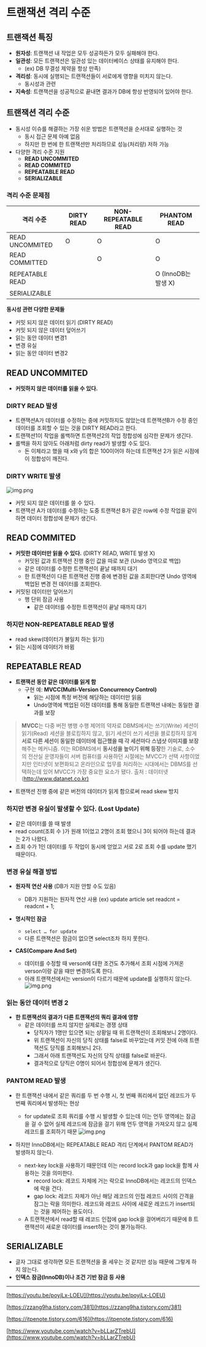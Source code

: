 # 트랜잭션 격리 수준
## 트랜잭션 특징

- **원자성**: 트랜잭션 내 작업은 모두 성공하든가 모두 실패해야 한다.
- **일관성**: 모든 트랜잭션은 일관성 있는 데이터베이스 상태를 유지해야 한다.
    - (ex) DB 무결성 제약을 항상 만족)
- **격리성**: 동시에 실행되는 트랜잭션들이 서로에게 영향을 미치지 않는다.
    - 동시성과 관련
- **지속성**: 트랜잭션을 성공적으로 끝내면 결과가 DB에 항상 반영되어 있어야 한다.

## 트랜잭션 격리 수준

- 동시성 이슈를 해결하는 가장 쉬운 방법은 트랜잭션을 순서대로 실행하는 것
    - 동시 접근 문제 아예 없음
    - 하지만 한 번에 한 트랜잭션만 처리하므로 성능(처리량) 저하 가능
- 다양한 격리 수준 지원
    - **READ UNCOMMITED**
    - **READ COMMITED**
    - **REPEATABLE READ**
    - **SERIALIZABLE**

### 격리 수준 문제점
| 격리 수준 | DIRTY READ | NON-REPEATABLE READ | PHANTOM READ |
| --- | --- | --- | --- |
| READ UNCOMMITED | O | O | O |
| READ COMMITTED |  | O | O |
| REPEATABLE READ |  |  | O (InnoDB는 발생 X) |
| SERIALIZABLE |  |  |  |

**동시성 관련 다양한 문제들**

- 커밋 되지 않은 데이터 읽기 (DIRTY READ)
- 커밋 되지 않은 데이터 덮어쓰기
- 읽는 동안 데이터 변경1
- 변경 유실
- 읽는 동안 데이터 변경2

## READ UNCOMMITED

- **커밋하지 않은 데이터를 읽을 수 있다.**

### **DIRTY READ** 발생

- 트랜잭션A가 데이터를 수정하는 중에 커밋하지도 않았는데 트랜잭션B가 수정 중인 데이터를 조회할 수 있는 것을 DIRTY READ라고 한다.
- 트랜잭션1이 작업을 롤백하면 트랜잭션2의 작업 정합성에 심각한 문제가 생긴다.
- 롤백을 하지 않아도 아래처럼 dirty read가 발생할 수도 있다.
  - 돈 이체라고 했을 때 x와 y의 합은 100이어야 하는데 트랜잭션 2가 읽은 시점에 이 정합성이 깨진다.

### **DIRTY WRITE** 발생
![img.png](../../../image/dirty-write.png)
- 커밋 되지 않은 데이터를 쓸 수 있다.
- 트랜잭션 A가 데이터를 수정하는 도중 트랜잭션 B가 같은 row에 수정 작업을 같이 하면 데이터 정합성에 문제가 생긴다.
## READ COMMITED

- **커밋한 데이터만 읽을 수 있다.** (DIRTY READ, WRITE 발생 X)
  - 커밋된 값과 트랜잭션 진행 중인 값을 따로 보관 (Undo 영역으로 백업)
  - 같은 데이터를 수정한 트랜잭션이 끝날 때까지 대기
  - 한 트랜잭션이 다른 트랜잭션 진행 중에 변경된 값을 조회한다면 Undo 영역에 백업된 변경 전 데이터를 조회한다.
- 커밋된 데이터만 덮어쓰기
  - 행 단위 잠금 사용
    - 같은 데이터를 수정한 트랜잭션이 끝날 때까지 대기

### 하지만 **NON-REPEATABLE READ** 발생

- read skew(데이터가 불일치 하는 읽기)
- 읽는 시점에 데이터가 바뀜

## REPEATABLE READ

- **트랜잭션 동안 같은 데이터를 읽게 함**
  - 구현 예: **MVCC(Multi-Version Concurrency Control)**
    - 읽는 시점에 특정 버전에 해당하는 데이터만 읽음
    - Undo영역에 백업된 이전 데이터를 통해 동일한 트랜잭션 내에는 동일한 결과를 보장

> **MVCC**는 다중 버전 병행 수행 제어의 약자로 DBMS에서는 쓰기(Write) 세션이 읽기(Read) 세션을 블로킹하지 않고, 읽기 세션이 쓰기 세션을 블로킹하지 않게 **서로 다른 세션이 동일한 데이터에 접근했을 때 각 세션마다 스냅샷 이미지를 보장** 해주는 메커니즘. 이는 RDBMS에서 **동시성을 높이기 위해 등장**한 기술로, 소수의 전산실 운영자들이 서버 컴퓨터를 사용하던 시절에는 MVCC가 선택 사항이었지만 인터넷이 보편화되고 온라인으로 업무를 처리하는 시대에서는 DBMS를 선택하는데 있어 MVCC가 가장 중요한 요소가 됐다.
출처 : 데이터넷([http://www.datanet.co.kr)](http://www.datanet.co.kr%29/)

- 트랜잭션 진행 중에 같은 버전의 데이터가 읽게 함으로써 read skew 방지

### 하지만 **변경 유실**이 발생할 수 있다. (Lost Update)

- 같은 데이터를 쓸 때 발생
- read count(조회 수 )가 원래 1이었고 2명이 조회 했으니 3이 되어야 하는데 결과는 2가 나왔다.
- 조회 수가 1인 데이터를 두 작업이 동시에 얻었고 서로 2로 조회 수를 update 했기 때문이다.
### **변경 유실 해결 방법**

- **원자적 연산 사용** (DB가 지원 안할 수도 있음)
  - DB가 지원하는 원자적 연산 사용 (ex) update article set readcnt = readcnt + 1;
- **명시적인 잠금**
  - `select … for update`
  - 다른 트랜잭션은 잠금이 없으면 select조차 하지 못한다.

- **CAS(Compare And Set)**
  - 데이터를 수정할 때 verson에 대한 조건도 추가해서 조회 시점에 가져온 verson이랑 같을 때만 변경하도록 한다.
  - 아래 트랜잭션에서는 version이 다르기 때문에 update를 실행하지 않는다.
![img.png](../../../image/cas.png)

### **읽는 동안 데이터 변경 2**

- **한 트랜잭션의 결과가 다른 트랜잭션의 쿼리 결과에 영향**
  - 같은 데이터를 쓰지 않지만 실제로는 경쟁 상태
    - 당직자가 1명만 있으면 되는 상황일 때 위 트랜잭션이 조회해보니 2명이다.
    - 위 트랜잭션이 자신의 당직 상태를 false로 바꾸었는데 커밋 전에 아래 트랜잭션도 당직를 조회해보니 2다.
    - 그래서 아래 트랜잭션도 자신의 당직 상태를 false로 바꾼다.
    - 결과적으로 당직은 0명이 되어서 정합성에 문제가 생긴다.

### PANTOM READ 발생

- 한 트랜잭션 내에서 같은 쿼리를 두 번 수행 시, 첫 번째 쿼리에서 없던 레코드가 두 번째 쿼리에서 발생하는 현상
  - for update로 조회 쿼리를 수행 시 발생할 수 있는데 이는 언두 영역에는 잠금을 걸 수 없어 실제 레코드에 잠금을 걸기 위해 언두 영역을 가져오지 않고 실제 레코드를 조회하기 때문
![img.png](../../../image/phantom-read.png)

- 하지만 InnoDB에서는 REPEATABLE READ 격리 단계에서 PANTOM READ가 발생하지 않는다.
  - next-key lock을 사용하기 때문인데 이는 record lock과 gap lock을 함께 사용하는 것을 의미한다.
    - record lock: 레코드 자체에 거는 락으로 InnoDB에서는 레코드의 인덱스에 락을 건다.
    - gap lock: 레코드 자체가 아닌 해당 레코드의 인접 레코드 사이의 간격을 잠그는 락을 의미한다. 레코드와 레코드 사이에 새로운 레코드가 insert되는 것을 제어하는 용도이다.
  - A 트랜잭션에서 read할 때 레코드 인접에 gap lock을 걸어버리기 때문에 B 트랜잭션이 새로운 데이터를 insert하는 것이 불가능하다.

## SERIALIZABLE

- 글자 그대로 생각하면 모든 트랜잭션을 줄 세우는 것 같지만 성능 때문에 그렇게 하지 않는다.
- **인덱스 잠금(InnoDB)이나 조건 기반 잠금 등 사용**
---
[https://youtu.be/poyjLx-LOEU](https://youtu.be/poyjLx-LOEU)

[https://zzang9ha.tistory.com/381](https://zzang9ha.tistory.com/381)

[https://itpenote.tistory.com/616](https://itpenote.tistory.com/616)

[https://www.youtube.com/watch?v=bLLarZTrebU](https://www.youtube.com/watch?v=bLLarZTrebU)
